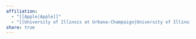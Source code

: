 ```yaml
---
affiliation:
  - "[[Apple|Apple]]"
  - "[[University of Illinois at Urbana-Champaign|University of Illinois at Urbana-Champaign]]"
share: true
---
```

